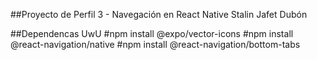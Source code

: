 ##Proyecto de Perfil 3 - Navegación en React Native
Stalin Jafet Dubón

##Dependencas UwU
#npm install @expo/vector-icons
#npm install @react-navigation/native
#npm install @react-navigation/bottom-tabs
